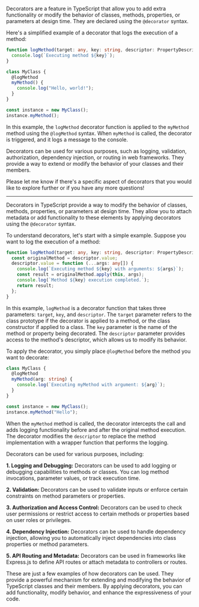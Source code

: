 
Decorators are a feature in TypeScript that allow you to add extra functionality or modify the behavior of classes, methods, properties, or parameters at design time. They are declared using the `@decorator` syntax.

Here's a simplified example of a decorator that logs the execution of a method:

```typescript
function logMethod(target: any, key: string, descriptor: PropertyDescriptor) {
  console.log(`Executing method ${key}`);
}

class MyClass {
  @logMethod
  myMethod() {
    console.log("Hello, world!");
  }
}

const instance = new MyClass();
instance.myMethod();
```

In this example, the `logMethod` decorator function is applied to the `myMethod` method using the `@logMethod` syntax. When `myMethod` is called, the decorator is triggered, and it logs a message to the console.

Decorators can be used for various purposes, such as logging, validation, authorization, dependency injection, or routing in web frameworks. They provide a way to extend or modify the behavior of your classes and their members.

Please let me know if there's a specific aspect of decorators that you would like to explore further or if you have any more questions!

---

Decorators in TypeScript provide a way to modify the behavior of classes, methods, properties, or parameters at design time. They allow you to attach metadata or add functionality to these elements by applying decorators using the `@decorator` syntax.

To understand decorators, let's start with a simple example. Suppose you want to log the execution of a method:

```typescript
function logMethod(target: any, key: string, descriptor: PropertyDescriptor) {
  const originalMethod = descriptor.value;
  descriptor.value = function (...args: any[]) {
    console.log(`Executing method ${key} with arguments: ${args}`);
    const result = originalMethod.apply(this, args);
    console.log(`Method ${key} execution completed.`);
    return result;
  };
}
```

In this example, `logMethod` is a decorator function that takes three parameters: `target`, `key`, and `descriptor`. The `target` parameter refers to the class prototype if the decorator is applied to a method, or the class constructor if applied to a class. The `key` parameter is the name of the method or property being decorated. The `descriptor` parameter provides access to the method's descriptor, which allows us to modify its behavior.

To apply the decorator, you simply place `@logMethod` before the method you want to decorate:

```typescript
class MyClass {
  @logMethod
  myMethod(arg: string) {
    console.log(`Executing myMethod with argument: ${arg}`);
  }
}

const instance = new MyClass();
instance.myMethod("Hello");
```

When the `myMethod` method is called, the decorator intercepts the call and adds logging functionality before and after the original method execution. The decorator modifies the `descriptor` to replace the method implementation with a wrapper function that performs the logging.

Decorators can be used for various purposes, including:

**1. Logging and Debugging:**
Decorators can be used to add logging or debugging capabilities to methods or classes. You can log method invocations, parameter values, or track execution time.

**2. Validation:**
Decorators can be used to validate inputs or enforce certain constraints on method parameters or properties.

**3. Authorization and Access Control:**
Decorators can be used to check user permissions or restrict access to certain methods or properties based on user roles or privileges.

**4. Dependency Injection:**
Decorators can be used to handle dependency injection, allowing you to automatically inject dependencies into class properties or method parameters.

**5. API Routing and Metadata:**
Decorators can be used in frameworks like Express.js to define API routes or attach metadata to controllers or routes.

These are just a few examples of how decorators can be used. They provide a powerful mechanism for extending and modifying the behavior of TypeScript classes and their members. By applying decorators, you can add functionality, modify behavior, and enhance the expressiveness of your code.